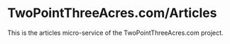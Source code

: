 # TwoPointThreeAcres.com/Articles

This is the articles micro-service of the TwoPointThreeAcres.com project.